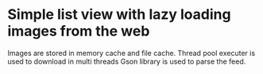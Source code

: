 Simple list view with lazy loading images from the web
=====================================================

Images are stored in memory cache and file cache. 
Thread pool executer is used to download in multi threads
Gson library is used to parse the feed.
